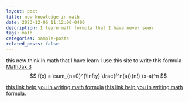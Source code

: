 ```yaml
---
layout: post
title: new knowledge in math
date: 2023-12-06 11:12:00-0400
description: I learn math formula that I have never seen
tags: math
categories: sample-posts
related_posts: false
---
```


this new think in math that I have learn
I use this site to write this formula [MathJax 3](https://www.mathjax.org/) 
$$
f(x) = \sum_{n=0}^{\infty} \frac{f^n(a)}{n!} (x-a)^n
$$



[this link help you in writing math formula](https://docs.mathjax.org/en/latest/upgrading/whats-new-3.0.html)  [this link help you in writing math formula](http://www.intmath.com/cg5/katex-mathjax-comparison.php).

